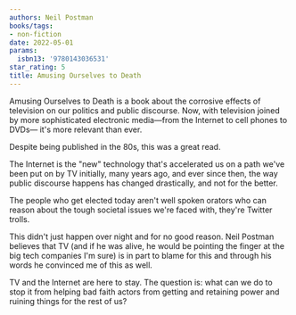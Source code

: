 ```yaml
---
authors: Neil Postman
books/tags:
- non-fiction
date: 2022-05-01
params:
  isbn13: '9780143036531'
star_rating: 5
title: Amusing Ourselves to Death
---
```


Amusing Ourselves to Death is a book about the corrosive effects of television
on our politics and public discourse. Now, with television joined by more
sophisticated electronic media—from the Internet to cell phones to DVDs— it's
more relevant than ever.

<!--more-->

Despite being published in the 80s, this was a great read.

The Internet is the "new" technology that's accelerated us on a path we've been
put on by TV initially, many years ago, and ever since then, the way public
discourse happens has changed drastically, and not for the better.

The people who get elected today aren't well spoken orators who can reason about
the tough societal issues we're faced with, they're Twitter trolls.

This didn't just happen over night and for no good reason. Neil Postman believes
that TV (and if he was alive, he would be pointing the finger at the big tech
companies I'm sure) is in part to blame for this and through his words he
convinced me of this as well.

TV and the Internet are here to stay. The question is: what can we do to stop it
from helping bad faith actors from getting and retaining power and ruining
things for the rest of us?